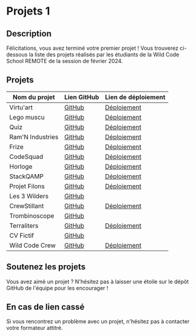 # Projets 1

## Description

Félicitations, vous avez terminé votre premier projet !
Vous trouverez ci-dessous la liste des projets réalisés par les étudiants de la Wild Code School REMOTE de la session de
février 2024.

## Projets

| Nom du projet    | Lien GitHub                                                                         | Lien de déploiement                                                                     |
|------------------|-------------------------------------------------------------------------------------|-----------------------------------------------------------------------------------------|
| Virtu'art        | [GitHub](https://github.com/fanny-pretre/art-galery-2)                              | [Déploiement](https://fanny-pretre.github.io/art-galery-2)                              |
| Lego muscu       | [GitHub](https://github.com/WildCodeSchool-2024-02/JS-RemoteFR-P1-Lego-Muscu)       | [Déploiement](https://wildcodeschool-2024-02.github.io/JS-RemoteFR-P1-Lego-Muscu)       |
| Quiz             | [GitHub](https://github.com/AurelienChetot/Projet-1-Team-3)                         | [Déploiement](https://aurelienchetot.github.io/Projet-1-Team-3/)                        |
| Ram'N Industries | [GitHub](https://github.com/WildCodeSchool-2024-02/JS-RemoteFR-P1-Ram-N-Industries) | [Déploiement](https://wildcodeschool-2024-02.github.io/JS-RemoteFR-P1-Ram-N-Industries) |
| Frize            | [GitHub](https://github.com/Moonlow31/Projet-Chrono)                                | [Déploiement](https://moonlow31.github.io/Projet-Chrono/)                               |
| CodeSquad        | [GitHub](https://github.com/WildCodeSchool-2024-02/JS-RemoteFR-P1-CodeSquad)        | [Déploiement](https://wildcodeschool-2024-02.github.io/JS-RemoteFR-P1-CodeSquad)        |
| Horloge          | [GitHub](https://github.com/VncPsq/DragonFly)                                       | [Déploiement](https://vncpsq.github.io/DragonFly/landing/)                              |
| StackQAMP        | [GitHub](https://github.com/WildCodeSchool-2024-02/JS-RemoteFR-P1-StackQAMP)        | [Déploiement](https://wildcodeschool-2024-02.github.io/JS-RemoteFR-P1-StackQAMP)        |
| Projet Filons    | [GitHub](https://github.com/enerisan/project-filons)                                | [Déploiement](https://enerisan.github.io/project-filons/)                               |
| Les 3 Wilders    | [GitHub](https://github.com/Julio-Compressor/site-vitrine.git)                      |                                                                                         |
| CrewStillant     | [GitHub](https://github.com/camille-haxa/world-wild-eat)                            | [Déploiement](https://camille-haxa.github.io/world-wild-eat/)                           |
| Trombinoscope    | [GitHub](https://github.com/MatthWCS/Project1)                                      |                                                                                         |
| Terraliters      | [GitHub](https://github.com/elhayanich/cloud-clicker.git)                           | [Déploiement](https://elhayanich.github.io/cloud-clicker/)                              |
| CV Fictif        | [GitHub](https://github.com/Dogegab/Project-CV-Bruce-Banner)                        |                                                                                         |
| Wild Code Crew   | [GitHub](https://github.com/HippolyteWeber/WildCodeQuiz)                            | [Déploiement](https://hippolyteweber.github.io/WildCodeQuiz/)                           |                 

## Soutenez les projets

Vous avez aimé un projet ? N'hésitez pas à laisser une étoile sur le dépôt GitHub de l'équipe pour les encourager !

## En cas de lien cassé

Si vous rencontrez un problème avec un projet, n'hésitez pas à contacter votre formateur attitré.

